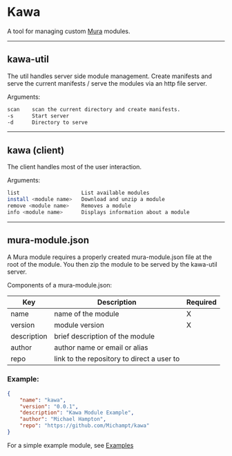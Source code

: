 # Kawa

A tool for managing custom [Mura](https://murasoftware.com) modules.
- - -
## kawa-util

The util handles server side module management. Create manifests and serve the current manifests / serve the modules via an http file server.

Arguments:
```bash
scan    scan the current directory and create manifests.
-s      Start server
-d      Directory to serve
```
- - - 
## kawa (client)

The client handles most of the user interaction.

Arguments:

```bash
list                    List available modules
install <module name>   Download and unzip a module
remove <module name>    Removes a module
info <module name>      Displays information about a module
```
- - -
## mura-module.json

A Mura module requires a properly created mura-module.json file at the root of the module. You then zip the module to be served by the kawa-util server.

Components of a mura-module.json:

| Key | Description | Required |
| ----------- | ----------- | ----------- |
| name | name of the module | X |
| version | module version | X |
| description | brief description of the module | |
| author | author name or email or alias | |
| repo | link to the repository to direct a user to | |

### Example:

```json
{
    "name": "kawa",
    "version": "0.0.1",
    "description": "Kawa Module Example",
    "author": "Michael Hampton",
    "repo": "https://github.com/Michampt/kawa"
}
```

For a simple example module, see [Examples](https://github.com/Michampt/kawa/tree/main/kawa-utils/test/module-dirs)
